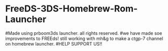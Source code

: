 # FreeDS-3DS-Homebrew-Rom-Launcher
#Made using prboom3ds launcher. all rights reserved.
#we have made soe improvements to FREEds! still working with mh&g to make a ctgp-7 channel on homebrew launcher.
#HELP SUPPORT US!!
